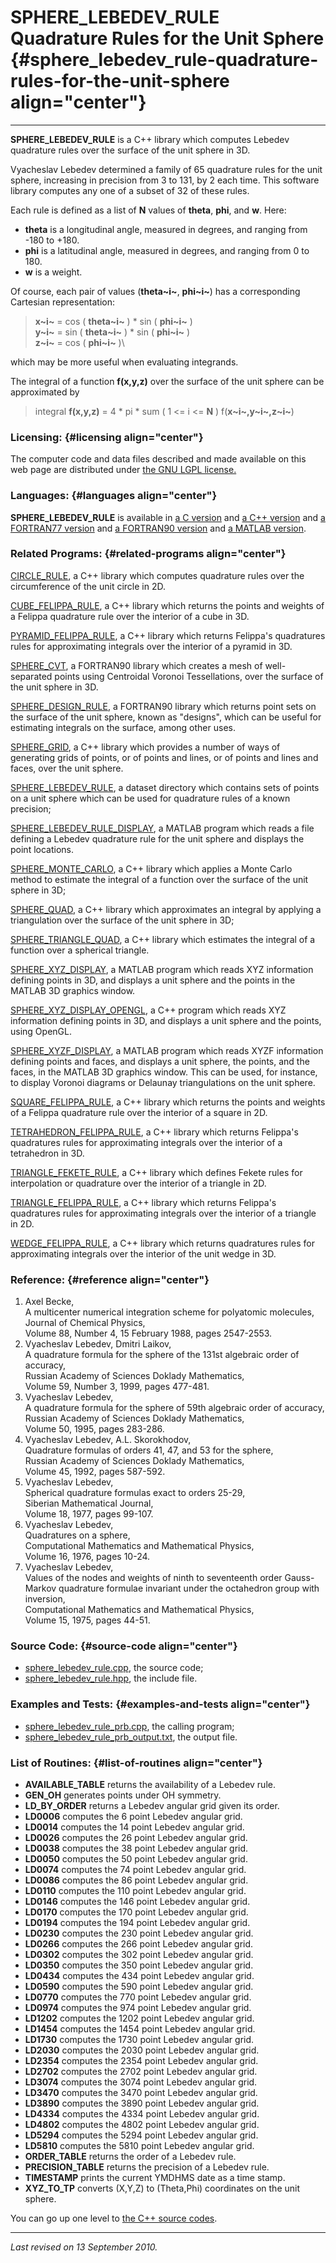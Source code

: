 SPHERE\_LEBEDEV\_RULE\
Quadrature Rules for the Unit Sphere {#sphere_lebedev_rule-quadrature-rules-for-the-unit-sphere align="center"}
====================================

------------------------------------------------------------------------

**SPHERE\_LEBEDEV\_RULE** is a C++ library which computes Lebedev
quadrature rules over the surface of the unit sphere in 3D.

Vyacheslav Lebedev determined a family of 65 quadrature rules for the
unit sphere, increasing in precision from 3 to 131, by 2 each time. This
software library computes any one of a subset of 32 of these rules.

Each rule is defined as a list of **N** values of **theta**, **phi**,
and **w**. Here:

-   **theta** is a longitudinal angle, measured in degrees, and ranging
    from -180 to +180.
-   **phi** is a latitudinal angle, measured in degrees, and ranging
    from 0 to 180.
-   **w** is a weight.

Of course, each pair of values (**theta~i~**, **phi~i~**) has a
corresponding Cartesian representation:

> **x~i~** = cos ( **theta~i~** ) \* sin ( **phi~i~** )\
> **y~i~** = sin ( **theta~i~** ) \* sin ( **phi~i~** )\
> **z~i~** = cos ( **phi~i~** )\

which may be more useful when evaluating integrands.

The integral of a function **f(x,y,z)** over the surface of the unit
sphere can be approximated by

> integral **f(x,y,z)** = 4 \* pi \* sum ( 1 &lt;= i &lt;= **N** )
> f(**x~i~,y~i~,z~i~**)

### Licensing: {#licensing align="center"}

The computer code and data files described and made available on this
web page are distributed under [the GNU LGPL
license.](../../txt/gnu_lgpl.txt)

### Languages: {#languages align="center"}

**SPHERE\_LEBEDEV\_RULE** is available in [a C
version](../../c_src/sphere_lebedev_rule/sphere_lebedev_rule.html) and
[a C++
version](../../cpp_src/sphere_lebedev_rule/sphere_lebedev_rule.html) and
[a FORTRAN77
version](../../f77_src/sphere_lebedev_rule/sphere_lebedev_rule.html) and
[a FORTRAN90
version](../../f_src/sphere_lebedev_rule/sphere_lebedev_rule.html) and
[a MATLAB
version](../../m_src/sphere_lebedev_rule/sphere_lebedev_rule.html).

### Related Programs: {#related-programs align="center"}

[CIRCLE\_RULE](../../cpp_src/circle_rule/circle_rule.html), a C++
library which computes quadrature rules over the circumference of the
unit circle in 2D.

[CUBE\_FELIPPA\_RULE](../../cpp_src/cube_felippa_rule/cube_felippa_rule.html),
a C++ library which returns the points and weights of a Felippa
quadrature rule over the interior of a cube in 3D.

[PYRAMID\_FELIPPA\_RULE](../../cpp_src/pyramid_felippa_rule/pyramid_felippa_rule.html),
a C++ library which returns Felippa's quadratures rules for
approximating integrals over the interior of a pyramid in 3D.

[SPHERE\_CVT](../../f_src/sphere_cvt/sphere_cvt.html), a FORTRAN90
library which creates a mesh of well-separated points using Centroidal
Voronoi Tessellations, over the surface of the unit sphere in 3D.

[SPHERE\_DESIGN\_RULE](../../f_src/sphere_design_rule/sphere_design_rule.html),
a FORTRAN90 library which returns point sets on the surface of the unit
sphere, known as "designs", which can be useful for estimating integrals
on the surface, among other uses.

[SPHERE\_GRID](../../cpp_src/sphere_grid/sphere_grid.html), a C++
library which provides a number of ways of generating grids of points,
or of points and lines, or of points and lines and faces, over the unit
sphere.

[SPHERE\_LEBEDEV\_RULE](../../datasets/sphere_lebedev_rule/sphere_lebedev_rule.html),
a dataset directory which contains sets of points on a unit sphere which
can be used for quadrature rules of a known precision;

[SPHERE\_LEBEDEV\_RULE\_DISPLAY](../../m_src/sphere_lebedev_rule_display/sphere_lebedev_rule_display.html),
a MATLAB program which reads a file defining a Lebedev quadrature rule
for the unit sphere and displays the point locations.

[SPHERE\_MONTE\_CARLO](../../cpp_src/sphere_monte_carlo/sphere_monte_carlo.html),
a C++ library which applies a Monte Carlo method to estimate the
integral of a function over the surface of the unit sphere in 3D;

[SPHERE\_QUAD](../../cpp_src/sphere_quad/sphere_quad.html), a C++
library which approximates an integral by applying a triangulation over
the surface of the unit sphere in 3D;

[SPHERE\_TRIANGLE\_QUAD](../../cpp_src/sphere_triangle_quad/sphere_triangle_quad.html),
a C++ library which estimates the integral of a function over a
spherical triangle.

[SPHERE\_XYZ\_DISPLAY](../../m_src/sphere_xyz_display/sphere_xyz_display.html),
a MATLAB program which reads XYZ information defining points in 3D, and
displays a unit sphere and the points in the MATLAB 3D graphics window.

[SPHERE\_XYZ\_DISPLAY\_OPENGL](../../cpp_src/sphere_xyz_display_opengl/sphere_xyz_display_opengl.html),
a C++ program which reads XYZ information defining points in 3D, and
displays a unit sphere and the points, using OpenGL.

[SPHERE\_XYZF\_DISPLAY](../../m_src/sphere_xyzf_display/sphere_xyzf_display.html),
a MATLAB program which reads XYZF information defining points and faces,
and displays a unit sphere, the points, and the faces, in the MATLAB 3D
graphics window. This can be used, for instance, to display Voronoi
diagrams or Delaunay triangulations on the unit sphere.

[SQUARE\_FELIPPA\_RULE](../../cpp_src/square_felippa_rule/square_felippa_rule.html),
a C++ library which returns the points and weights of a Felippa
quadrature rule over the interior of a square in 2D.

[TETRAHEDRON\_FELIPPA\_RULE](../../cpp_src/tetrahedron_felippa_rule/tetrahedron_felippa_rule.html),
a C++ library which returns Felippa's quadratures rules for
approximating integrals over the interior of a tetrahedron in 3D.

[TRIANGLE\_FEKETE\_RULE](../../cpp_src/triangle_fekete_rule/triangle_fekete_rule.html),
a C++ library which defines Fekete rules for interpolation or quadrature
over the interior of a triangle in 2D.

[TRIANGLE\_FELIPPA\_RULE](../../cpp_src/triangle_felippa_rule/triangle_felippa_rule.html),
a C++ library which returns Felippa's quadratures rules for
approximating integrals over the interior of a triangle in 2D.

[WEDGE\_FELIPPA\_RULE](../../cpp_src/wedge_felippa_rule/wedge_felippa_rule.html),
a C++ library which returns quadratures rules for approximating
integrals over the interior of the unit wedge in 3D.

### Reference: {#reference align="center"}

1.  Axel Becke,\
    A multicenter numerical integration scheme for polyatomic
    molecules,\
    Journal of Chemical Physics,\
    Volume 88, Number 4, 15 February 1988, pages 2547-2553.
2.  Vyacheslav Lebedev, Dmitri Laikov,\
    A quadrature formula for the sphere of the 131st algebraic order of
    accuracy,\
    Russian Academy of Sciences Doklady Mathematics,\
    Volume 59, Number 3, 1999, pages 477-481.
3.  Vyacheslav Lebedev,\
    A quadrature formula for the sphere of 59th algebraic order of
    accuracy,\
    Russian Academy of Sciences Doklady Mathematics,\
    Volume 50, 1995, pages 283-286.
4.  Vyacheslav Lebedev, A.L. Skorokhodov,\
    Quadrature formulas of orders 41, 47, and 53 for the sphere,\
    Russian Academy of Sciences Doklady Mathematics,\
    Volume 45, 1992, pages 587-592.
5.  Vyacheslav Lebedev,\
    Spherical quadrature formulas exact to orders 25-29,\
    Siberian Mathematical Journal,\
    Volume 18, 1977, pages 99-107.
6.  Vyacheslav Lebedev,\
    Quadratures on a sphere,\
    Computational Mathematics and Mathematical Physics,\
    Volume 16, 1976, pages 10-24.
7.  Vyacheslav Lebedev,\
    Values of the nodes and weights of ninth to seventeenth order
    Gauss-Markov quadrature formulae invariant under the octahedron
    group with inversion,\
    Computational Mathematics and Mathematical Physics,\
    Volume 15, 1975, pages 44-51.

### Source Code: {#source-code align="center"}

-   [sphere\_lebedev\_rule.cpp](sphere_lebedev_rule.cpp), the source
    code;
-   [sphere\_lebedev\_rule.hpp](sphere_lebedev_rule.hpp), the include
    file.

### Examples and Tests: {#examples-and-tests align="center"}

-   [sphere\_lebedev\_rule\_prb.cpp](sphere_lebedev_rule_prb.cpp), the
    calling program;
-   [sphere\_lebedev\_rule\_prb\_output.txt](sphere_lebedev_rule_prb_output.txt),
    the output file.

### List of Routines: {#list-of-routines align="center"}

-   **AVAILABLE\_TABLE** returns the availability of a Lebedev rule.
-   **GEN\_OH** generates points under OH symmetry.
-   **LD\_BY\_ORDER** returns a Lebedev angular grid given its order.
-   **LD0006** computes the 6 point Lebedev angular grid.
-   **LD0014** computes the 14 point Lebedev angular grid.
-   **LD0026** computes the 26 point Lebedev angular grid.
-   **LD0038** computes the 38 point Lebedev angular grid.
-   **LD0050** computes the 50 point Lebedev angular grid.
-   **LD0074** computes the 74 point Lebedev angular grid.
-   **LD0086** computes the 86 point Lebedev angular grid.
-   **LD0110** computes the 110 point Lebedev angular grid.
-   **LD0146** computes the 146 point Lebedev angular grid.
-   **LD0170** computes the 170 point Lebedev angular grid.
-   **LD0194** computes the 194 point Lebedev angular grid.
-   **LD0230** computes the 230 point Lebedev angular grid.
-   **LD0266** computes the 266 point Lebedev angular grid.
-   **LD0302** computes the 302 point Lebedev angular grid.
-   **LD0350** computes the 350 point Lebedev angular grid.
-   **LD0434** computes the 434 point Lebedev angular grid.
-   **LD0590** computes the 590 point Lebedev angular grid.
-   **LD0770** computes the 770 point Lebedev angular grid.
-   **LD0974** computes the 974 point Lebedev angular grid.
-   **LD1202** computes the 1202 point Lebedev angular grid.
-   **LD1454** computes the 1454 point Lebedev angular grid.
-   **LD1730** computes the 1730 point Lebedev angular grid.
-   **LD2030** computes the 2030 point Lebedev angular grid.
-   **LD2354** computes the 2354 point Lebedev angular grid.
-   **LD2702** computes the 2702 point Lebedev angular grid.
-   **LD3074** computes the 3074 point Lebedev angular grid.
-   **LD3470** computes the 3470 point Lebedev angular grid.
-   **LD3890** computes the 3890 point Lebedev angular grid.
-   **LD4334** computes the 4334 point Lebedev angular grid.
-   **LD4802** computes the 4802 point Lebedev angular grid.
-   **LD5294** computes the 5294 point Lebedev angular grid.
-   **LD5810** computes the 5810 point Lebedev angular grid.
-   **ORDER\_TABLE** returns the order of a Lebedev rule.
-   **PRECISION\_TABLE** returns the precision of a Lebedev rule.
-   **TIMESTAMP** prints the current YMDHMS date as a time stamp.
-   **XYZ\_TO\_TP** converts (X,Y,Z) to (Theta,Phi) coordinates on the
    unit sphere.

You can go up one level to [the C++ source codes](../cpp_src.html).

------------------------------------------------------------------------

*Last revised on 13 September 2010.*
